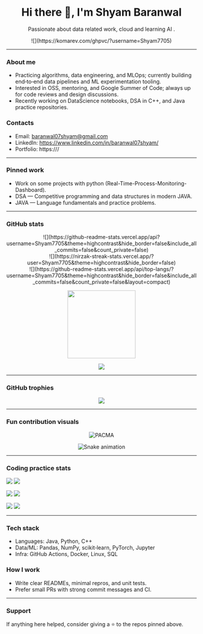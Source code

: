 <!-- Profile README for github.com/<your-username> -->
<!-- Tip: rename this repo to <your-username>/<your-username> so it shows on your profile -->

<h1 align="center">Hi there 👋, I'm Shyam Baranwal</h1>
<p align="center">
  Passionate about data related work, cloud and learning  AI .
</p>

<!-- Badges -->
<p align="center">
  ![](https://komarev.com/ghpvc/?username=Shyam7705)<br>
</p>

---

### About me
- Practicing algorithms, data engineering, and MLOps; currently building end‑to‑end data pipelines and ML experimentation tooling.  
- Interested in OSS, mentoring, and Google Summer of Code; always up for code reviews and design discussions.  
- Recently working on DataScience notebooks, DSA in C++, and Java practice repositories.  

### Contacts
- Email: <baranwal07shyam@gmail.com>  
- LinkedIn: https://www.linkedin.com/in/baranwal07shyam/ 
- Portfolio: https://<your-domain>/  

---

### Pinned work
- Work on some projects with python (Real-Time-Process-Monitoring-Dashboard).  
- DSA — Competitive programming and data structures in modern JAVA.  
- JAVA — Language fundamentals and practice problems.  

---

### GitHub stats
<p align="center">
  ![](https://github-readme-stats.vercel.app/api?username=Shyam7705&theme=highcontrast&hide_border=false&include_all_commits=false&count_private=false)<br/>
![](https://nirzak-streak-stats.vercel.app/?user=Shyam7705&theme=highcontrast&hide_border=false)<br/>
![](https://github-readme-stats.vercel.app/api/top-langs/?username=Shyam7705&theme=highcontrast&hide_border=false&include_all_commits=false&count_private=false&layout=compact)
</p>

<!-- Streak -->
<p align="center">
  <img height="180" src="https://streak-stats.demolab.com?user=<your-username>&theme=tokyonight&hide_border=true" />
</p>

<!-- Activity Graph -->
<p align="center">
  <img src="https://github-readme-activity-graph.vercel.app/graph?username=<your-username>&theme=tokyo-night" />
</p>

---

### GitHub trophies
<p align="center">
  <img src="https://github-profile-trophy.vercel.app/?username=<your-username>&theme=tokyonight&no-frame=true&no-bg=true&margin-w=8&row=1&column=7" />
</p>

---

### Fun contribution visuals
<!-- Pacman path on contributions -->
<p align="center">
  <img src="https://github.com/<your-username>/<your-username>/raw/main/assets/pacman.svg" alt="PACMA" />
</p>

<!-- Snake eating contributions (auto-generated by workflow below) -->
<p align="center">
  <img src="https://raw.githubusercontent.com/<your-username>/<your-username>/output/snake.svg" alt="Snake animation" />
</p>

---

### Coding practice stats

<!-- LeetCode -->
<p>
  <img src="https://img.shields.io/badge/LeetCode-Profile-orange?style=for-the-badge&logo=leetcode" />
  <a href="https://leetcode.com/<leetcode-username>/">
    <img src="https://leetcard.jacoblin.cool/<leetcode-username>?theme=dark&font=JetBrains%20Mono&ext=heatmap" />
  </a>
</p>

<!-- GeeksforGeeks -->
<p>
  <img src="https://img.shields.io/badge/GeeksforGeeks-Profile-brightgreen?style=for-the-badge&logo=geeksforgeeks" />
  <a href="https://auth.geeksforgeeks.org/user/<gfg-username>/practice/">
    <img src="https://gfg-stats-card.vercel.app/api?username=<gfg-username>&theme=dark" />
  </a>
</p>

<!-- HackerRank -->
<p>
  <img src="https://img.shields.io/badge/HackerRank-Profile-success?style=for-the-badge&logo=hackerrank" />
  <a href="https://www.hackerrank.com/profile/<hackerrank-username>">
    <img src="https://hackerrank-badge.vercel.app/api/skills?username=<hackerrank-username>&theme=dark" />
  </a>
</p>

---

### Tech stack
- Languages: Java, Python, C++  
- Data/ML: Pandas, NumPy, scikit‑learn, PyTorch, Jupyter  
- Infra: GitHub Actions, Docker, Linux, SQL  

### How I work
- Write clear READMEs, minimal repros, and unit tests.  
- Prefer small PRs with strong commit messages and CI.  

---

### Support
If anything here helped, consider giving a ⭐ to the repos pinned above.  


